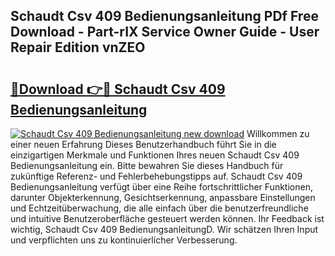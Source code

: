 ## Schaudt Csv 409 Bedienungsanleitung PDf Free Download - Part-rIX Service Owner Guide - User Repair Edition vnZEO

# <h2><a href="http://df4b2c8.blite.top/?on=Schaudt+Csv+409+Bedienungsanleitung">🔗Download 👉🔴 Schaudt Csv 409 Bedienungsanleitung</a></h2>

[![Schaudt Csv 409 Bedienungsanleitung new download](https://i.imgur.com/lujVjoI.png)](http://df4b2c8.blite.top/?on=Schaudt+Csv+409+Bedienungsanleitung)
Willkommen zu einer neuen Erfahrung Dieses Benutzerhandbuch führt Sie in die einzigartigen Merkmale und Funktionen Ihres neuen Schaudt Csv 409 Bedienungsanleitung ein. Bitte bewahren Sie dieses Handbuch für zukünftige Referenz- und Fehlerbehebungstipps auf. Schaudt Csv 409 Bedienungsanleitung verfügt über eine Reihe fortschrittlicher Funktionen, darunter Objekterkennung, Gesichtserkennung, anpassbare Einstellungen und Echtzeitüberwachung, die alle einfach über die benutzerfreundliche und intuitive Benutzeroberfläche gesteuert werden können. Ihr Feedback ist wichtig, Schaudt Csv 409 BedienungsanleitungD. Wir schätzen Ihren Input und verpflichten uns zu kontinuierlicher Verbesserung.
